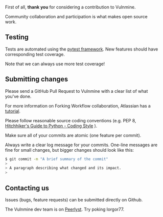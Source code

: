 
First of all, **thank you** for considering a contribution to Vulnmine.

Community collaboration and participation is what makes open source work.

## Testing

Tests are automated using the [pytest framework](https://docs.pytest.org/en/latest/). New features should have corresponding test coverage.

Note that we can always use more test coverage!

## Submitting changes

Please send a GitHub Pull Request to Vulnmine with a clear list of what you've done.

For more information on Forking Workflow collaboration, Atlassian has a [tutorial](https://www.atlassian.com/git/tutorials/comparing-workflows#forking-workflow).


Please follow reasonable source coding conventions (e.g. PEP 8, [Hitchhiker's Guide to Python - Coding Style](http://python-guide-pt-br.readthedocs.io/en/latest/writing/style/) ).

Make sure all of your commits are atomic (one feature per commit).

Always write a clear log message for your commits. One-line messages are fine for small changes, but bigger changes should look like this:

```bash
$ git commit -m "A brief summary of the commit"
>
> A paragraph describing what changed and its impact.
>
```

## Contacting us

Issues (bugs, feature requests) can be submitted directly on Github.

The Vulnmine dev team is on [Peerlyst](https://www.peerlyst.com/). Try poking lorgor77.


